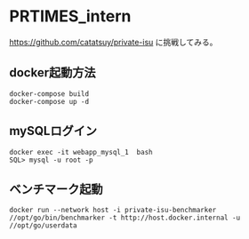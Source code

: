 # PRTIMES_intern

https://github.com/catatsuy/private-isu
に挑戦してみる。

## docker起動方法
```
docker-compose build
docker-compose up -d
```

## mySQLログイン
```
docker exec -it webapp_mysql_1  bash
SQL> mysql -u root -p
```

## ベンチマーク起動
```
docker run --network host -i private-isu-benchmarker //opt/go/bin/benchmarker -t http://host.docker.internal -u //opt/go/userdata
```
